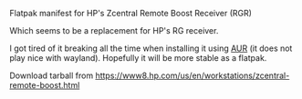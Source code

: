 Flatpak manifest for HP's Zcentral Remote Boost Receiver (RGR)

Which seems to be a replacement for HP's RG receiver.

I got tired of it breaking all the time when installing it using
[AUR](https://github.com/plattfot/rb-rgr-aur) (it does not play nice with wayland). Hopefully it will be
more stable as a flatpak.

Download tarball from
https://www8.hp.com/us/en/workstations/zcentral-remote-boost.html


